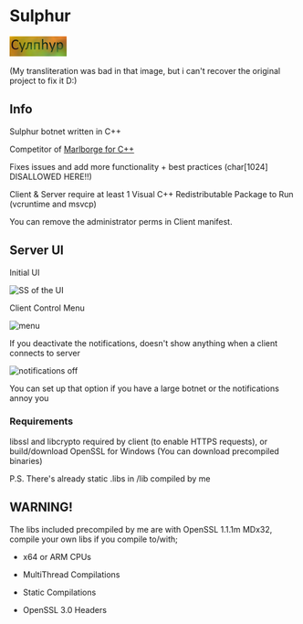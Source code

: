 # Sulphur
![sulphur logo](sulphur.png)

(My transliteration was bad in that image, but i can't recover the original project to fix it D:)

## Info

Sulphur botnet written in C++

Competitor of [Marlborge for C++](https://github.com/PR3C14D0/Marlborge-Reloaded)

Fixes issues and add more functionality + best practices (char[1024] DISALLOWED HERE!!)

Client & Server require at least 1 Visual C++ Redistributable Package to Run
(vcruntime and msvcp)

You can remove the administrator perms in Client manifest.

## Server UI
Initial UI

![SS of the UI](https://i.imgur.com/LoEwR5D.png)

Client Control Menu

![menu](https://i.imgur.com/MI839cR.png)

If you deactivate the notifications, doesn't show anything when a client connects to server

![notifications off](https://i.imgur.com/yn1QUGv.png)

You can set up that option if you have a large botnet or the notifications annoy you

### Requirements
libssl and libcrypto required by client (to enable HTTPS requests), or build/download OpenSSL for Windows (You can download precompiled binaries)

P.S. There's already static .libs in /lib compiled by me

## WARNING!

The libs included precompiled by me are with OpenSSL 1.1.1m MDx32, compile your own libs if you compile to/with;

  * x64 or ARM CPUs

  * MultiThread Compilations

  * Static Compilations

  * OpenSSL 3.0 Headers
